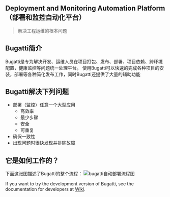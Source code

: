 Deployment and Monitoring Automation Platform（部署和监控自动化平台）
---
>解决工程运维的根本问题

Bugatti简介
---
Bugatti是专为解决开发、运维人员在项目打包、发布、部署、项目依赖、跨环境配置，健康监控等问题统一处理平台。
使用Bugatti可以快速的完成各种项目的安装，部署等各种简化发布工作，同时Bugatti还提供了大量的辅助功能

Bugatti解决下列问题
---
- 部署（监控）任意一个大型应用
	- 高效率
	- 最少步骤
	- 安全
	- 可重复
- 确保一致性
- 出现问题时很快发现并排除故障

它是如何工作的？
---
下面这张图描述了Bugatti的整个流程：
![bugatti自动部署流程图](http://pic.ofcard.com//themes/common/bugatti/flow.png)

If you want to try the development version of Bugatti, see the documentation for developers at [Wiki](https://github.com/ofpay/bugatti/wiki).
